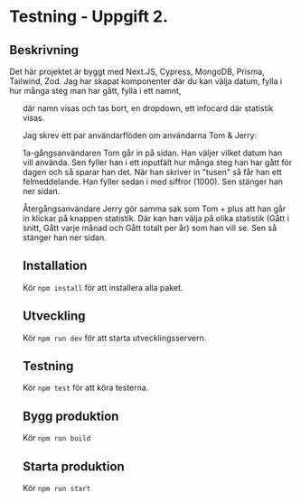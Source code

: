 # Testning - Uppgift 2.

## Beskrivning

Det här projektet är byggt med Next.JS, Cypress, MongoDB, Prisma, Tailwind, Zod. Jag har skapat komponenter där du kan välja datum, fylla i hur många steg man har gått, fylla i ett namnt, <ul> där namn visas och tas bort, en dropdown, ett infocard där statistik visas.

Jag skrev ett par användarflöden om användarna Tom & Jerry:

1a-gångsanvändaren
Tom går in på sidan. Han väljer vilket datum han vill använda. Sen fyller han i ett inputfält hur många steg han har gått för dagen och så sparar han det. När han skriver in "tusen" så får han ett felmeddelande. Han fyller sedan i med siffror (1000). Sen stänger han ner sidan.

Återgångsanvändare
Jerry gör samma sak som Tom + plus att han går in klickar på knappen statistik. Där kan han välja på olika statistik (Gått i snitt, Gått varje månad och Gått totalt per år) som han vill se. Sen så stänger han ner sidan.


## Installation

Kör `npm install` för att installera alla paket.

## Utveckling

Kör `npm run dev` för att starta utvecklingsservern.

## Testning

Kör `npm test` för att köra testerna.

## Bygg produktion

Kör `npm run build` 

## Starta produktion

Kör `npm run start` 